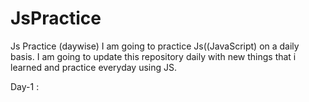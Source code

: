 # JsPractice
Js Practice (daywise)
I am going to practice Js((JavaScript) on a daily basis. I am going to update this repository daily with new things that i learned and practice everyday using JS.

Day-1 : 
